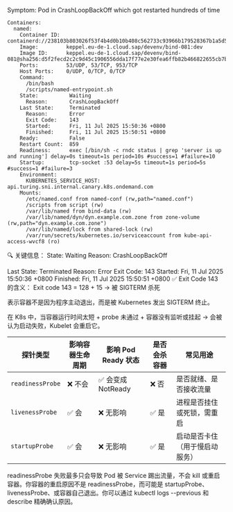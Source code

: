
Symptom: Pod in CrashLoopBackOff which got restarted hundreds of time 

```
Containers:
  named:
    Container ID:  containerd://238103b803026f53f4b4d0b10b408c562733c93966b179528367b1a5d54c4ad5
    Image:         keppel.eu-de-1.cloud.sap/devenv/bind-081:dev
    Image ID:      keppel.eu-de-1.cloud.sap/devenv/bind-081@sha256:d5f2fecd2c2c9d45c1906556dda17f77e2e30fea6ffb82b466822655cb7ba971
    Ports:         53/UDP, 53/TCP, 953/TCP
    Host Ports:    0/UDP, 0/TCP, 0/TCP
    Command:
      /bin/bash
      /scripts/named-entrypoint.sh
    State:          Waiting
      Reason:       CrashLoopBackOff
    Last State:     Terminated
      Reason:       Error
      Exit Code:    143
      Started:      Fri, 11 Jul 2025 15:50:36 +0800
      Finished:     Fri, 11 Jul 2025 15:50:51 +0800
    Ready:          False
    Restart Count:  859
    Readiness:      exec [/bin/sh -c rndc status | grep 'server is up and running'] delay=0s timeout=1s period=10s #success=1 #failure=10
    Startup:        tcp-socket :53 delay=5s timeout=1s period=5s #success=1 #failure=3
    Environment:
      KUBERNETES_SERVICE_HOST:  api.turing.sni.internal.canary.k8s.ondemand.com
    Mounts:
      /etc/named.conf from named-conf (rw,path="named.conf")
      /scripts from script (rw)
      /var/lib/named from bind-data (rw)
      /var/lib/named/dyn/dyn.example.com.zone from zone-volume (rw,path="dyn.example.com.zone")
      /var/lib/named/lock from shared-lock (rw)
      /var/run/secrets/kubernetes.io/serviceaccount from kube-api-access-wvcf8 (ro)
```

🔍 关键信息：
State:          Waiting
  Reason:       CrashLoopBackOff

Last State:     Terminated
  Reason:       Error
  Exit Code:    143
  Started:      Fri, 11 Jul 2025 15:50:36 +0800
  Finished:     Fri, 11 Jul 2025 15:50:51 +0800
✅ Exit Code 143 的含义：
Exit code 143 = 128 + 15 → 被 SIGTERM 杀死

表示容器不是因为程序主动退出，而是被 Kubernetes 发出 SIGTERM 终止。

在 K8s 中，当容器运行时间太短 + probe 未通过 + 容器没有监听或挂起 → 会被认为启动失败，Kubelet 会重启它。

| 探针类型             | 影响容器生命周期 | 影响 Pod Ready 状态 | 是否会杀容器 | 常见用途            |
| ---------------- | -------- | --------------- | ------ | --------------- |
| `readinessProbe` | ❌ 不会     | ✅ 会变成 NotReady  | ❌ 否    | 是否就绪、是否接收流量     |
| `livenessProbe`  | ✅ 会      | ❌ 无影响           | ✅ 是    | 进程是否挂住或死锁，需重启   |
| `startupProbe`   | ✅ 会      | ❌ 无影响           | ✅ 是    | 启动是否卡住（用于慢启动服务） |

readinessProbe 失败最多只会导致 Pod 被 Service 踢出流量，不会 kill 或重启容器。你容器的重启原因不是 readinessProbe，而可能是 startupProbe、livenessProbe、或容器自己退出。你可以通过 kubectl logs --previous 和 describe 精确确认原因。